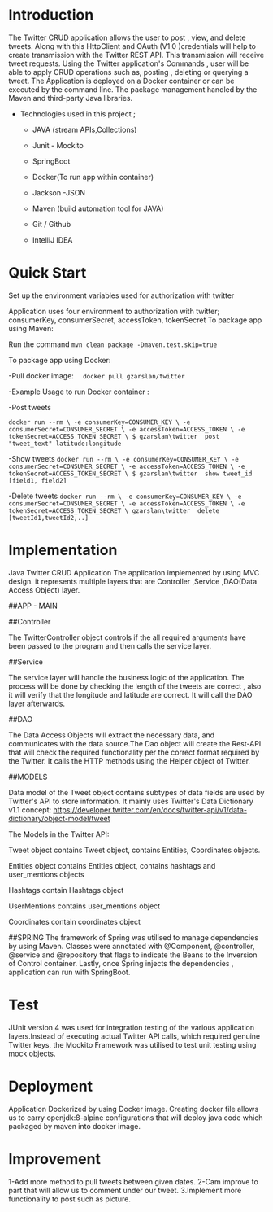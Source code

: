 
# Introduction
The Twitter CRUD application allows the user to post , view, and delete tweets. Along with this HttpClient and OAuth (V1.0 )credentials will help to create transmission with the Twitter REST API. This transmission will  receive tweet requests.
 Using the Twitter application's Commands , user will be able to apply CRUD operations such as, posting , deleting or querying a tweet. The Application is deployed on a Docker container or can be executed by the command line. The package management handled by the Maven and third-party Java libraries.

- Technologies used in this project ;

    - JAVA (stream APIs,Collections)
  
    - Junit - Mockito
  
    - SpringBoot
  
    - Docker(To run app within container)
  
    - Jackson -JSON

    - Maven (build automation tool for JAVA)

    - Git / Github

    - IntelliJ IDEA



# Quick Start

Set up the environment variables used for authorization with twitter

Application uses four environment to authorization with twitter; consumerKey, consumerSecret, accessToken, tokenSecret
To package app using Maven:

Run the command ```mvn clean package -Dmaven.test.skip=true```

To package app using Docker:

 -Pull docker image:
        ```  docker pull gzarslan/twitter```
          
           
 -Example Usage to run Docker container :

 -Post tweets

 ```docker run --rm \ -e consumerKey=CONSUMER_KEY \ -e consumerSecret=CONSUMER_SECRET \ -e accessToken=ACCESS_TOKEN \ -e tokenSecret=ACCESS_TOKEN_SECRET \ $ gzarslan\twitter  post "tweet_text" latitude:longitude```

 -Show tweets
 ```docker run --rm \ -e consumerKey=CONSUMER_KEY \ -e consumerSecret=CONSUMER_SECRET \ -e accessToken=ACCESS_TOKEN \ -e tokenSecret=ACCESS_TOKEN_SECRET \ $ gzarslan\twitter  show tweet_id [field1, field2]```

 -Delete tweets
 ```docker run --rm \ -e consumerKey=CONSUMER_KEY \ -e consumerSecret=CONSUMER_SECRET \ -e accessToken=ACCESS_TOKEN \ -e tokenSecret=ACCESS_TOKEN_SECRET \ gzarslan\twitter  delete [tweetId1,tweetId2,..]```

# Implementation


Java Twitter CRUD Application
The application implemented by using MVC design. it represents multiple layers that are Controller ,Service ,DAO(Data Access Object) layer.

##APP - MAIN




##Controller

The TwitterController object controls if the all required arguments have been passed to the program and then calls the service layer.

##Service

The service layer will handle the business logic of the application.  The process will be done by checking the length of the tweets are correct , also it will verify that the longitude and latitude are correct. It will call the DAO layer afterwards.

##DAO

The Data Access Objects will extract the necessary data, and communicates with the data source.The Dao object will create the Rest-API that will check the required functionality per the correct format required by the Twitter. It calls the HTTP methods using the Helper object of Twitter.

##MODELS

Data model of the Tweet object contains subtypes of data fields are used by Twitter's API to store information. It mainly uses  Twitter's Data Dictionary v1.1  concept:  https://developer.twitter.com/en/docs/twitter-api/v1/data-dictionary/object-model/tweet

The Models in the Twitter API:

Tweet object contains Tweet object, contains Entities, Coordinates objects.

Entities object contains Entities object, contains hashtags and user_mentions objects

Hashtags contain Hashtags object

UserMentions contains user_mentions object

Coordinates contain coordinates object

##SPRING
The framework of Spring was utilised to manage dependencies by using Maven. Classes were annotated with @Component, @controller, @service and @repository  that flags to indicate the Beans to the Inversion of Control container. Lastly, once Spring injects the dependencies , application can run with SpringBoot.


# Test
JUnit version 4 was used for integration testing of the various application layers.Instead of executing actual Twitter API calls, which required genuine Twitter keys, the Mockito Framework was utilised to test unit testing using mock objects.

# Deployment

Application Dockerized by using Docker image. Creating docker file allows us to carry openjdk:8-alpine configurations that will deploy java code which packaged by maven  into docker image.


# Improvement

1-Add more method to pull tweets between given dates.
2-Cam improve to part that will allow us to comment under our tweet.
3.Implement more functionality to post such as picture.



